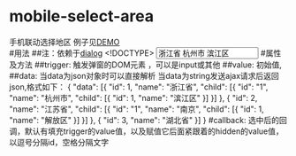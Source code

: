 # mobile-select-area
手机联动选择地区
例子见[DEMO](http://www.lovewebgames.com/jsmodule/mobile-select-area.html)  
#用法
	##注：依赖于[dialog](https://github.com/tianxiangbing/dialog)
		<!DOCTYPE>
		<html>
			<head>
				<title>选择日期</title>
				<meta name="viewport" content="width=device-width, initial-scale=1.0, maximum-scale=1.0, user-scalable=0">
				<link rel="stylesheet" type="text/css" href="../dist/mobile-select-area.css">
				<link rel="stylesheet" type="text/css" href="../dist/dialog.min.css">
				<script type="text/javascript" src="../dist/zepto.js"></script>
				<script type="text/javascript" src="../dist/dialog.js"></script>
				<script type="text/javascript" src="../dist/dialog-jquery.min.js"></script>
				<script type="text/javascript" src="../dist/mobile-select-area.js"></script>
			</head>
			<body>
				<input type="text" id="txt_area" value="浙江省 杭州市 滨江区"/>
				<input type="hidden" id="hd_area" value="1,1,1"/>
				<script>
				var selectArea = new MobileSelectArea();
				selectArea.init({trigger:$('#txt_area'),value:$('#hd_area').val(),data:'data.json'});
				</script>
			</body>
		</html>
#属性及方法
##trigger:
		触发弹窗的DOM元素 ，可以是input或其他
##value:
		初始值,
##data:
		当data为json对象时可以直接解析
		当data为string发送ajax请求后返回json,格式如下：
		{
			"data": [{
				"id": 1,
				"name": "浙江省",
				"child": [{
					"id": "1",
					"name": "杭州市",
					"child": [{
						"id": 1,
						"name": "滨江区"
					}]
				}]
			}, {
				"id": 2,
				"name": "江苏省",
				"child": [{
					"id": "1",
					"name": "南京",
					"child": [{
						"id": 1,
						"name": "解放区"
					}]
				}]
			}, {
				"id": 3,
				"name": "湖北省"
			}]
		}
#callback:
		选中后的回调，默认有填充trigger的value值，以及赋值它后面紧跟着的hidden的value值，以逗号分隔id，空格分隔文字